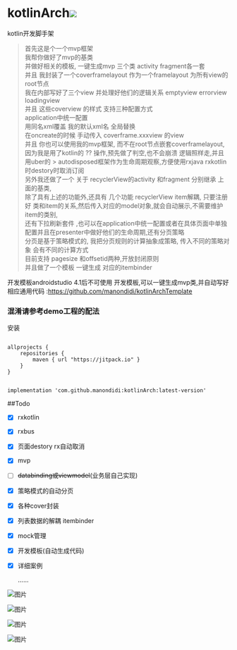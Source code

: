 # kotlinArch[![](https://jitpack.io/v/manondidi/kotlinArch.svg)](https://jitpack.io/#manondidi/kotlinArch)
kotlin开发脚手架

> 首先这是个一个mvp框架  
> 我帮你做好了mvp的基类  
> 并做好相关的模板, 一键生成mvp 三个类 activity fragment各一套  
> 并且 我封装了一个coverframelayout 作为一个framelayout 为所有view的root节点  
> 我在内部写好了三个view 并处理好他们的逻辑关系 emptyview errorview loadingview  
> 并且 这些coverview 的样式 支持三种配置方式    
> application中统一配置  
> 用同名xml覆盖 我的默认xml名 全局替换  
> 在oncreate的时候 手动传入 coverframe.xxxview 的view  
> 并且 你也可以使用我的mvp框架, 而不在root节点嵌套coverframelayout,因为我是用了kotlin的 ?? 操作,预先做了判空,也不会崩溃 逻辑照样走,并且用uber的 > autodisposed框架作为生命周期观察,方便使用rxjava rxkotlin时destory时取消订阅  
> 另外我还做了一个 关于 recyclerView的activity 和fragment 分别继承 上面的基类,  
> 除了具有上述的功能外,还具有 几个功能 recyclerView item解耦, 只要注册好 类和item的关系,然后传入对应的model对象,就会自动展示,不需要维护item的类别,   
> 还有下拉刷新套件 ,也可以在application中统一配置或者在具体页面中单独配置并且在presenter中做好他们的生命周期,还有分页策略  
> 分页是基于策略模式的, 我把分页规则的计算抽象成策略, 传入不同的策略对象 会有不同的计算方式  
> 目前支持 pagesize  和offsetid两种,开放封闭原则  
> 并且做了一个模板 一键生成 对应的itembinder  


开发模板androidstudio 4.1后不可使用 开发模板,可以一键生成mvp类,并自动写好相应通用代码 :https://github.com/manondidi/kotlinArchTemplate

### 混淆请参考demo工程的配法

安装

```

allprojects {
    repositories {
        maven { url "https://jitpack.io" }
    }
}

```
```

implementation 'com.github.manondidi:kotlinArch:latest-version'
```



##Todo
- [x] rxkotlin

- [x] rxbus

- [x] 页面destory rx自动取消

- [x] mvp

- [ ] ~~databinding或viewmodel~~(业务层自己实现)

- [x] 策略模式的自动分页

- [x] 各种cover封装

- [x] 列表数据的解耦 itembinder

- [x] mock管理

- [x] 开发模板(自动生成代码)

- [x] 详细案例


  ......



![图片](截图/sc1.png)

![图片](截图/sc2.png)

![图片](截图/sc3.png)

![图片](截图/sc4.png)

